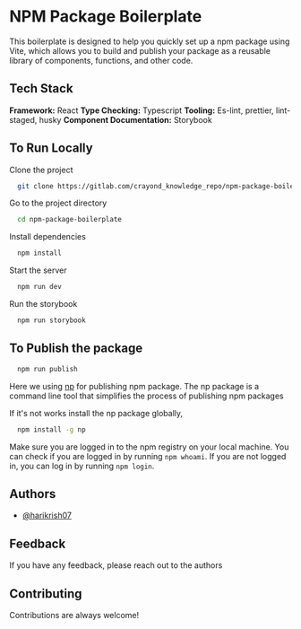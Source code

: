 # NPM Package Boilerplate

This boilerplate is designed to help you quickly set up a npm package using Vite, which allows you to build and publish your package as a reusable library of components, functions, and other code.


## Tech Stack

**Framework:** React
**Type Checking:** Typescript
**Tooling:** Es-lint, prettier, lint-staged, husky 
**Component Documentation:** Storybook


## To Run Locally

Clone the project

```bash
  git clone https://gitlab.com/crayond_knowledge_repo/npm-package-boilerplate.git
```

Go to the project directory

```bash
  cd npm-package-boilerplate
```

Install dependencies

```bash
  npm install
```

Start the server

```bash
  npm run dev
```

Run the storybook

```bash
  npm run storybook
```

## To Publish the package

```bash
  npm run publish
```

Here we using [np](https://github.com/sindresorhus/np) for publishing npm package. The np package is a command line tool that simplifies the process of publishing npm packages

If it's not works install the np package globally,

```bash
  npm install -g np
```

Make sure you are logged in to the npm registry on your local machine. You can check if you are logged in by running `npm whoami`. If you are not logged in, you can log in by running `npm login`.

## Authors

- [@harikrish07](https://gitlab.com/harikrish07)


## Feedback

If you have any feedback, please reach out to the authors

## Contributing

Contributions are always welcome!